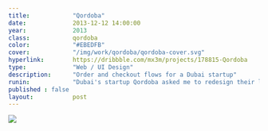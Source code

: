 ```yaml
---
title:            "Qordoba"
date:             2013-12-12 14:00:00
year:             2013
class:            qordoba
color:            "#EBEDFB"
cover:            "/img/work/qordoba/qordoba-cover.svg"
hyperlink:        https://dribbble.com/mx3m/projects/178815-Qordoba
type:             "Web / UI Design"
description:      "Order and checkout flows for a Dubai startup"
runin:            "Dubai's startup Qordoba asked me to redesign their localization order/checkout form. Our goal was to make it easier for Qordoba's customers to order in custom localization work while keeping an eye on how much it will cost them. We added a few mechanics to lower time and budget according to the customer's needs."
published : false
layout:           post
---
```


<img class="post-content-screen desktop" src="{{ site.baseurl }}/img/work/qordoba/qordoba-checkout.png" />

